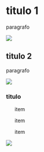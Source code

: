 <!DOCTYPE html>
<html lang="en">
<head>
    <meta charset="UTF-8">
    <linkrel
    <meta name="viewport" content="width=device-width, initial-scale=1.0">
    <title>ola</title>
</head>
<body>
    <h1>titulo 1</h1>
    <p class="capivara">paragrafo</p>
    <img class="pinguim" src="stich.jpg">
    <h2>titulo 2</h2>
    <p class="macaco prego">paragrafo</p>
    <img class="macaquinho" src="macaco.webp">
    <h3>titulo</h3>
    <ul>item</ul>
    <ul>item</ul>
    <ul>item</ul>
    <img class="gato" src="make.jpg">
</body>
</html>

